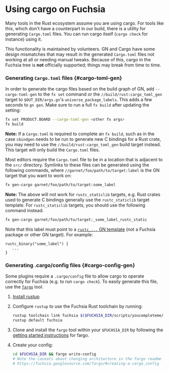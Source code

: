 # Using cargo on Fuchsia

Many tools in the Rust ecosystem assume you are using cargo. For tools like
this, which don't have a counterpart in our build, there is a utility for
generating `Cargo.toml` files. You can run cargo itself (`cargo check` for
instance) using it.

This functionality is maintained by volunteers. GN and Cargo have some design
mismatches that may result in the generated `Cargo.toml` files not working at
all or needing manual tweaks. Because of this, cargo in the Fuchsia tree is
**not** officially supported; things may break from time to time.

### Generating `Cargo.toml` files {#cargo-toml-gen}

In order to generate the cargo files based on the build graph of GN, add `--cargo-toml-gen` to
the `fx set` command or the `//build/rust:cargo_toml_gen` target to `$OUT_DIR/args.gn`'s
`universe_package_labels`. This adds a few seconds to `gn gen`. Make sure to run
a full `fx build` after updating the setting:

```sh
fx set PRODUCT.BOARD --cargo-toml-gen <other fx args>
fx build
```

**Note:** If a `Cargo.toml` is required to complete an `fx build`, such as in the
case `cbindgen` needs to be run to generate new C bindings for a Rust crate, you may
need to use the `//build/rust:cargo_toml_gen` build target instead. This target will only
build the `Cargo.toml` files.

Most editors require the `Cargo.toml` file to be in a location that is adjacent to
the `src/` directory. Symlinks to these files can be generated using the following
commands, where `//garnet/foo/path/to/target:label` is the GN target that you want
to work on:

```sh
fx gen-cargo garnet/foo/path/to/target:some_label
```

**Note:** The above will not work for `rustc_staticlib` targets, e.g. Rust
crates used to generate C bindings generally use the `rustc_staticlib` target
template. For `rustc_staticlib` targets, you should use the following command instead.

```sh
fx gen-cargo garnet/foo/path/to/target:_some_label_rustc_static
```

Note that this label must point to a [`rustc_...` GN template](README.md#build)
(not a Fuchsia package or other GN target). For example:

```
rustc_binary("some_label") {
   ...
}
```

### Generating .cargo/config files {#cargo-config-gen}

Some plugins require a `.cargo/config` file to allow cargo to operate correctly for Fuchsia
(e.g. to run `cargo check`). To easily generate this file, use the [`fargo`][fargo] tool.

1. [Install rustup](https://rustup.rs/)
2. Configure `rustup` to use the Fuchsia Rust toolchain by running:

    ```sh
    rustup toolchain link fuchsia $($FUCHSIA_DIR/scripts/youcompleteme/paths.py VSCODE_RUST_TOOLCHAIN)
    rustup default fuchsia
    ```

3. Clone and install the `fargo` tool within your `$FUCHSIA_DIR` by following the
[getting started instructions][fargo] for fargo.
4. Create your config:

    ```sh
    cd $FUCHSIA_DIR && fargo write-config
    # Note the caveats about changing architecture in the fargo readme
    # https://fuchsia.googlesource.com/fargo/#creating-a-cargo_config
    ```

[fargo]: https://fuchsia.googlesource.com/fargo/

